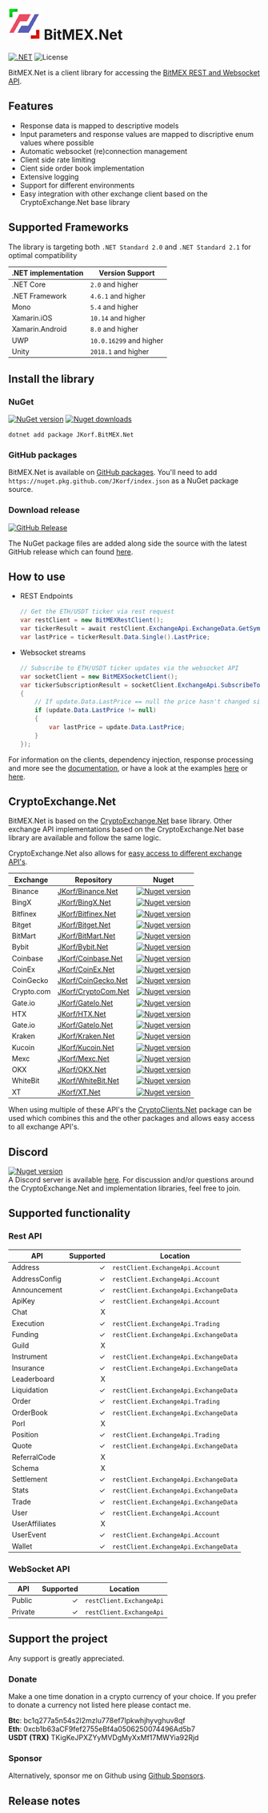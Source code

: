 # ![BitMEX.Net](https://raw.githubusercontent.com/JKorf/BitMEX.Net/main/BitMEX.Net/Icon/icon.png) BitMEX.Net  

[![.NET](https://img.shields.io/github/actions/workflow/status/JKorf/BitMEX.Net/dotnet.yml?style=for-the-badge)](https://github.com/JKorf/BitMEX.Net/actions/workflows/dotnet.yml) ![License](https://img.shields.io/github/license/JKorf/BitMEX.Net?style=for-the-badge)

BitMEX.Net is a client library for accessing the [BitMEX REST and Websocket API](https://www.bitmex.com/app/apiOverview). 

## Features
* Response data is mapped to descriptive models
* Input parameters and response values are mapped to discriptive enum values where possible
* Automatic websocket (re)connection management 
* Client side rate limiting 
* Cient side order book implementation
* Extensive logging
* Support for different environments
* Easy integration with other exchange client based on the CryptoExchange.Net base library

## Supported Frameworks
The library is targeting both `.NET Standard 2.0` and `.NET Standard 2.1` for optimal compatibility

|.NET implementation|Version Support|
|--|--|
|.NET Core|`2.0` and higher|
|.NET Framework|`4.6.1` and higher|
|Mono|`5.4` and higher|
|Xamarin.iOS|`10.14` and higher|
|Xamarin.Android|`8.0` and higher|
|UWP|`10.0.16299` and higher|
|Unity|`2018.1` and higher|

## Install the library

### NuGet 
[![NuGet version](https://img.shields.io/nuget/v/JKorf.BitMEX.net.svg?style=for-the-badge)](https://www.nuget.org/packages/JKorf.BitMEX.Net)  [![Nuget downloads](https://img.shields.io/nuget/dt/JKorf.BitMEX.Net.svg?style=for-the-badge)](https://www.nuget.org/packages/JKorf.BitMEX.Net)

	dotnet add package JKorf.BitMEX.Net
	
### GitHub packages
BitMEX.Net is available on [GitHub packages](https://github.com/JKorf/BitMEX.Net/pkgs/nuget/BitMEX.Net). You'll need to add `https://nuget.pkg.github.com/JKorf/index.json` as a NuGet package source.

### Download release
[![GitHub Release](https://img.shields.io/github/v/release/JKorf/BitMEX.Net?style=for-the-badge&label=GitHub)](https://github.com/JKorf/BitMEX.Net/releases)

The NuGet package files are added along side the source with the latest GitHub release which can found [here](https://github.com/JKorf/BitMEX.Net/releases).

## How to use
* REST Endpoints
	```csharp
	// Get the ETH/USDT ticker via rest request
	var restClient = new BitMEXRestClient();
	var tickerResult = await restClient.ExchangeApi.ExchangeData.GetSymbolsAsync("ETHUSDT");
	var lastPrice = tickerResult.Data.Single().LastPrice;
	```
* Websocket streams
	```csharp
	// Subscribe to ETH/USDT ticker updates via the websocket API
	var socketClient = new BitMEXSocketClient();
	var tickerSubscriptionResult = socketClient.ExchangeApi.SubscribeToSymbolUpdatesAsync("ETHUSDT", (update) =>
	{
		// If update.Data.LastPrice == null the price hasn't changed since last update
		if (update.Data.LastPrice != null)
		{ 
			var lastPrice = update.Data.LastPrice;
		}
	});
	```

For information on the clients, dependency injection, response processing and more see the [documentation](https://jkorf.github.io/CryptoExchange.Net), or have a look at the examples [here](https://github.com/JKorf/BitMEX.Net/tree/main/Examples) or [here](https://github.com/JKorf/CryptoExchange.Net/tree/master/Examples).

## CryptoExchange.Net
BitMEX.Net is based on the [CryptoExchange.Net](https://github.com/JKorf/CryptoExchange.Net) base library. Other exchange API implementations based on the CryptoExchange.Net base library are available and follow the same logic.

CryptoExchange.Net also allows for [easy access to different exchange API's](https://jkorf.github.io/CryptoExchange.Net#idocs_shared).

|Exchange|Repository|Nuget|
|--|--|--|
|Binance|[JKorf/Binance.Net](https://github.com/JKorf/Binance.Net)|[![Nuget version](https://img.shields.io/nuget/v/Binance.net.svg?style=flat-square)](https://www.nuget.org/packages/Binance.Net)|
|BingX|[JKorf/BingX.Net](https://github.com/JKorf/BingX.Net)|[![Nuget version](https://img.shields.io/nuget/v/JK.BingX.net.svg?style=flat-square)](https://www.nuget.org/packages/JK.BingX.Net)|
|Bitfinex|[JKorf/Bitfinex.Net](https://github.com/JKorf/Bitfinex.Net)|[![Nuget version](https://img.shields.io/nuget/v/Bitfinex.net.svg?style=flat-square)](https://www.nuget.org/packages/Bitfinex.Net)|
|Bitget|[JKorf/Bitget.Net](https://github.com/JKorf/Bitget.Net)|[![Nuget version](https://img.shields.io/nuget/v/JK.Bitget.net.svg?style=flat-square)](https://www.nuget.org/packages/JK.Bitget.Net)|
|BitMart|[JKorf/BitMart.Net](https://github.com/JKorf/BitMart.Net)|[![Nuget version](https://img.shields.io/nuget/v/BitMart.net.svg?style=flat-square)](https://www.nuget.org/packages/BitMart.Net)|
|Bybit|[JKorf/Bybit.Net](https://github.com/JKorf/Bybit.Net)|[![Nuget version](https://img.shields.io/nuget/v/Bybit.net.svg?style=flat-square)](https://www.nuget.org/packages/Bybit.Net)|
|Coinbase|[JKorf/Coinbase.Net](https://github.com/JKorf/Coinbase.Net)|[![Nuget version](https://img.shields.io/nuget/v/JKorf.Coinbase.net.svg?style=flat-square)](https://www.nuget.org/packages/JKorf.Coinbase.Net)|
|CoinEx|[JKorf/CoinEx.Net](https://github.com/JKorf/CoinEx.Net)|[![Nuget version](https://img.shields.io/nuget/v/CoinEx.net.svg?style=flat-square)](https://www.nuget.org/packages/CoinEx.Net)|
|CoinGecko|[JKorf/CoinGecko.Net](https://github.com/JKorf/CoinGecko.Net)|[![Nuget version](https://img.shields.io/nuget/v/CoinGecko.net.svg?style=flat-square)](https://www.nuget.org/packages/CoinGecko.Net)|
|Crypto.com|[JKorf/CryptoCom.Net](https://github.com/JKorf/CryptoCom.Net)|[![Nuget version](https://img.shields.io/nuget/v/CryptoCom.net.svg?style=flat-square)](https://www.nuget.org/packages/CryptoCom.Net)|
|Gate.io|[JKorf/GateIo.Net](https://github.com/JKorf/GateIo.Net)|[![Nuget version](https://img.shields.io/nuget/v/GateIo.net.svg?style=flat-square)](https://www.nuget.org/packages/GateIo.Net)|
|HTX|[JKorf/HTX.Net](https://github.com/JKorf/HTX.Net)|[![Nuget version](https://img.shields.io/nuget/v/JKorf.HTX.net.svg?style=flat-square)](https://www.nuget.org/packages/Jkorf.HTX.Net)|
|Gate.io|[JKorf/GateIo.Net](https://github.com/JKorf/GateIo.Net)|[![Nuget version](https://img.shields.io/nuget/v/GateIo.net.svg?style=flat-square)](https://www.nuget.org/packages/GateIo.Net)|
|Kraken|[JKorf/Kraken.Net](https://github.com/JKorf/Kraken.Net)|[![Nuget version](https://img.shields.io/nuget/v/KrakenExchange.net.svg?style=flat-square)](https://www.nuget.org/packages/KrakenExchange.Net)|
|Kucoin|[JKorf/Kucoin.Net](https://github.com/JKorf/Kucoin.Net)|[![Nuget version](https://img.shields.io/nuget/v/Kucoin.net.svg?style=flat-square)](https://www.nuget.org/packages/Kucoin.Net)|
|Mexc|[JKorf/Mexc.Net](https://github.com/JKorf/Mexc.Net)|[![Nuget version](https://img.shields.io/nuget/v/JK.Mexc.net.svg?style=flat-square)](https://www.nuget.org/packages/JK.Mexc.Net)|
|OKX|[JKorf/OKX.Net](https://github.com/JKorf/OKX.Net)|[![Nuget version](https://img.shields.io/nuget/v/JK.OKX.net.svg?style=flat-square)](https://www.nuget.org/packages/JK.OKX.Net)|
|WhiteBit|[JKorf/WhiteBit.Net](https://github.com/JKorf/WhiteBit.Net)|[![Nuget version](https://img.shields.io/nuget/v/WhiteBit.net.svg?style=flat-square)](https://www.nuget.org/packages/WhiteBit.Net)|
|XT|[JKorf/XT.Net](https://github.com/JKorf/XT.Net)|[![Nuget version](https://img.shields.io/nuget/v/XT.net.svg?style=flat-square)](https://www.nuget.org/packages/XT.Net)|

When using multiple of these API's the [CryptoClients.Net](https://github.com/JKorf/CryptoClients.Net) package can be used which combines this and the other packages and allows easy access to all exchange API's.

## Discord
[![Nuget version](https://img.shields.io/discord/847020490588422145?style=for-the-badge)](https://discord.gg/MSpeEtSY8t)  
A Discord server is available [here](https://discord.gg/MSpeEtSY8t). For discussion and/or questions around the CryptoExchange.Net and implementation libraries, feel free to join.

## Supported functionality

### Rest API
|API|Supported|Location|
|--|--:|--|
|Address|✓|`restClient.ExchangeApi.Account`|
|AddressConfig|✓|`restClient.ExchangeApi.Account`|
|Announcement|✓|`restClient.ExchangeApi.ExchangeData`|
|ApiKey|✓|`restClient.ExchangeApi.Account`|
|Chat|X||
|Execution|✓|`restClient.ExchangeApi.Trading`|
|Funding|✓|`restClient.ExchangeApi.ExchangeData`|
|Guild|X||
|Instrument|✓|`restClient.ExchangeApi.ExchangeData`|
|Insurance|✓|`restClient.ExchangeApi.ExchangeData`|
|Leaderboard|X||
|Liquidation|✓|`restClient.ExchangeApi.ExchangeData`|
|Order|✓|`restClient.ExchangeApi.Trading`|
|OrderBook|✓|`restClient.ExchangeApi.ExchangeData`|
|Porl|X||
|Position|✓|`restClient.ExchangeApi.Trading`|
|Quote|✓|`restClient.ExchangeApi.ExchangeData`|
|ReferralCode|X||
|Schema|X||
|Settlement|✓|`restClient.ExchangeApi.ExchangeData`|
|Stats|✓|`restClient.ExchangeApi.ExchangeData`|
|Trade|✓|`restClient.ExchangeApi.ExchangeData`|
|User|✓|`restClient.ExchangeApi.Account`|
|UserAffiliates|X||
|UserEvent|✓|`restClient.ExchangeApi.Account`|
|Wallet|✓|`restClient.ExchangeApi.ExchangeData`|

### WebSocket API
|API|Supported|Location|
|--|--:|--|
|Public|✓|`restClient.ExchangeApi`|
|Private|✓|`restClient.ExchangeApi`|

## Support the project
Any support is greatly appreciated.

### Donate
Make a one time donation in a crypto currency of your choice. If you prefer to donate a currency not listed here please contact me.

**Btc**:  bc1q277a5n54s2l2mzlu778ef7lpkwhjhyvghuv8qf  
**Eth**:  0xcb1b63aCF9fef2755eBf4a0506250074496Ad5b7   
**USDT (TRX)**  TKigKeJPXZYyMVDgMyXxMf17MWYia92Rjd 

### Sponsor
Alternatively, sponsor me on Github using [Github Sponsors](https://github.com/sponsors/JKorf). 

## Release notes

